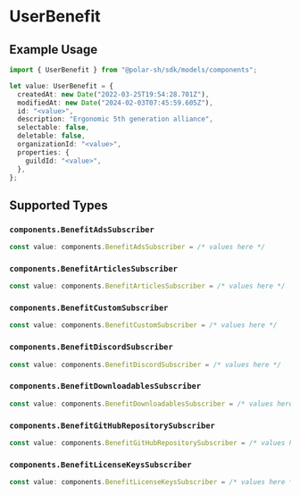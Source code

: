 # UserBenefit

## Example Usage

```typescript
import { UserBenefit } from "@polar-sh/sdk/models/components";

let value: UserBenefit = {
  createdAt: new Date("2022-03-25T19:54:28.701Z"),
  modifiedAt: new Date("2024-02-03T07:45:59.605Z"),
  id: "<value>",
  description: "Ergonomic 5th generation alliance",
  selectable: false,
  deletable: false,
  organizationId: "<value>",
  properties: {
    guildId: "<value>",
  },
};
```

## Supported Types

### `components.BenefitAdsSubscriber`

```typescript
const value: components.BenefitAdsSubscriber = /* values here */
```

### `components.BenefitArticlesSubscriber`

```typescript
const value: components.BenefitArticlesSubscriber = /* values here */
```

### `components.BenefitCustomSubscriber`

```typescript
const value: components.BenefitCustomSubscriber = /* values here */
```

### `components.BenefitDiscordSubscriber`

```typescript
const value: components.BenefitDiscordSubscriber = /* values here */
```

### `components.BenefitDownloadablesSubscriber`

```typescript
const value: components.BenefitDownloadablesSubscriber = /* values here */
```

### `components.BenefitGitHubRepositorySubscriber`

```typescript
const value: components.BenefitGitHubRepositorySubscriber = /* values here */
```

### `components.BenefitLicenseKeysSubscriber`

```typescript
const value: components.BenefitLicenseKeysSubscriber = /* values here */
```

